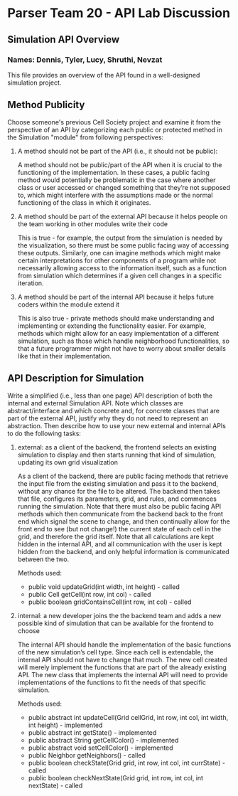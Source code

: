 # Parser Team 20 - API Lab Discussion
## Simulation API Overview
### Names: Dennis, Tyler, Lucy, Shruthi, Nevzat
This file provides an overview of the API found in a well-designed simulation project.

## Method Publicity
Choose someone's previous Cell Society project and examine it from the perspective of an API by categorizing each public or protected method in the Simulation "module" from following perspectives:

1. A method should not be part of the API (i.e., it should not be public):

    A method should not be public/part of the API when it is crucial to the functioning of the implementation. 
In these cases, a public facing method would potentially be problematic in the case where another class or user accessed or changed something that they’re not supposed to, which might interfere with the assumptions made or the normal functioning of the class in which it originates.

2. A method should be part of the external API because it helps people on the team working in other modules write their code

    This is true - for example, the output from the simulation is needed by the visualization, so there must be some public facing way of accessing these outputs. Similarly, one can imagine methods which might make certain interpretations for other components of a program while not necessarily allowing access to the information itself, such as a function from simulation which determines if a given cell changes in a specific iteration.

3. A method should be part of the internal API because it helps future coders within the module extend it

    This is also true - private methods should make understanding and implementing or extending the functionality easier. For example, methods which might allow for an easy implementation of a different simulation, such as those which handle neighborhood functionalities, so that a future programmer might not have to worry about smaller details like that in their implementation.

## API Description for Simulation
Write a simplified (i.e., less than one page) API description of both the internal and external Simulation API. Note which classes are abstract/interface and which concrete and, for concrete classes that are part of the external API, justify why they do not need to represent an abstraction.
Then describe how to use your new external and internal APIs to do the following tasks:

1. external: as a client of the backend, the frontend selects an existing simulation to display and then starts running that kind of simulation, updating its own grid visualization

    As a client of the backend, there are public facing methods that retrieve the input file from the existing simulation and pass it to the backend, without any chance for the file to be altered. The backend then takes that file, configures its parameters, grid, and rules, and commences running the simulation. Note that there must also be public facing API methods which then communicate from the backend back to the front end which signal the scene to change, and then continually allow for the front end to see (but not change!) the current state of each cell in the grid, and therefore the grid itself. Note that all calculations are kept hidden in the internal API, and all communication with the user is kept hidden from the backend, and only helpful information is communicated between the two.

    Methods used: 
    - public void updateGrid(int width, int height) - called
    - public Cell getCell(int row, int col) - called
    - public boolean gridContainsCell(int row, int col) - called

2. internal: a new developer joins the the backend team and adds a new possible kind of simulation that can be available for the frontend to choose

    The internal API should handle the implementation of the basic functions of the new simulation’s cell type. Since each cell is extendable, the internal API should not have to change that much. The new cell created will merely implement the functions that are part of the already existing API. The new class that implements the internal API will need to provide implementations of the functions to fit the needs of that specific simulation. 

    Methods used: 
    - public abstract int updateCell(Grid cellGrid, int row, int col, int width, int height) - implemented 
    - public abstract int getState() - implemented 
    - public abstract String getCellColor() - implemented 
    - public abstract void setCellColor() - implemented 
    - public Neighbor getNeighbors() - called
    - public boolean checkState(Grid grid, int row, int col, int currState) - called
    - public boolean checkNextState(Grid grid, int row, int col, int nextState) - called
